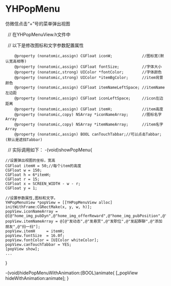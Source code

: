 # YHPopMenu
仿微信点击“+”号的菜单弹出视图

   // 在YHPopMenuView.h文件中

   // 以下是修改图标和文字参数配置属性
   
        @property (nonatomic,assign) CGFloat iconW;             //图标宽(默认宽高相等)
        @property (nonatomic,assign) CGFloat fontSize;          //字体大小
        @property (nonatomic,strong) UIColor *fontColor;        //字体颜色
        @property (nonatomic,strong) UIColor *itemBgColor;      //item背景颜色
        @property (nonatomic,assign) CGFloat itemNameLeftSpace; //itemName左边距
        @property (nonatomic,assign) CGFloat iconLeftSpace;     //icon左边距离
        @property (nonatomic,assign) CGFloat itemH;             //item高度
        @property (nonatomic,copy) NSArray *iconNameArray;      //图标名字Array
        @property (nonatomic,copy) NSArray *itemNameArray;      //item名字Array
        @property (nonatomic,assign) BOOL canTouchTabbar;//可以点击Tabbar;(默认是遮挡Tabbar)

   //  实际调用如下：
 -(void)showPopMenu{

    //设置弹出视图的坐标，宽高
    CGFloat itemH = 50;//每个item的高度
    CGFloat w = 150;
    CGFloat h = 6*itemH;
    CGFloat r = 15;
    CGFloat x = SCREEN_WIDTH - w - r;
    CGFloat y = 1;
    
    //设置参数属性,图标和文字。
    YHPopMenuView *popView = [[YHPopMenuView alloc] initWithFrame:CGRectMake(x, y, w, h)];
    popView.iconNameArray = @[@"home_img_pubDyn",@"home_img_offerReward",@"home_img_pubPosition",@"chat_img_groupchat",@"chat_img_add",@"home_img_scan"];
    popView.itemNameArray = @[@"发动态",@"发悬赏",@"发职位",@"发起群聊",@"添加朋友",@"扫一扫"];
    popView.itemH     = itemH;
    popView.fontSize  = 16.0f;
    popView.fontColor = [UIColor whiteColor];
    popView.canTouchTabbar = YES;
    [popView show];
    ...
    

  }
  
  
  -(void)hidePopMenuWithAnimation:(BOOL)animate{
    [_popView hideWithAnimation:animate];
}


  
